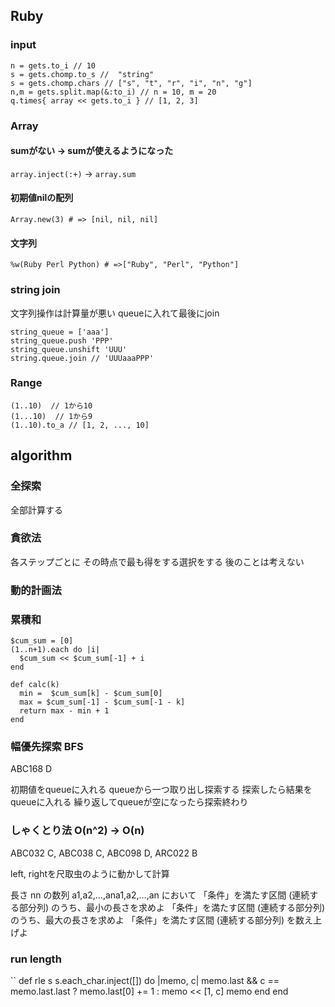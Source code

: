 ## Ruby
### input
```
n = gets.to_i // 10
s = gets.chomp.to_s //  "string"
s = gets.chomp.chars // ["s", "t", "r", "i", "n", "g"]
n,m = gets.split.map(&:to_i) // n = 10, m = 20
q.times{ array << gets.to_i } // [1, 2, 3]
```

### Array
#### sumがない -> sumが使えるようになった
`array.inject(:+)` -> `array.sum`

#### 初期値nilの配列
`Array.new(3) # => [nil, nil, nil]`

#### 文字列
`%w(Ruby Perl Python) # =>["Ruby", "Perl", "Python"]`

### string join
文字列操作は計算量が悪い
queueに入れて最後にjoin
```
string_queue = ['aaa']
string_queue.push 'PPP'
string_queue.unshift 'UUU'
string.queue.join // 'UUUaaaPPP'
```

### Range
```
(1..10)  // 1から10
(1...10)  // 1から9
(1..10).to_a // [1, 2, ..., 10]
```


## algorithm
### 全探索
全部計算する
### 貪欲法
各ステップごとに その時点で最も得をする選択をする
後のことは考えない
### 動的計画法
### 累積和
```
$cum_sum = [0]
(1..n+1).each do |i|
  $cum_sum << $cum_sum[-1] + i
end

def calc(k)
  min =  $cum_sum[k] - $cum_sum[0]
  max = $cum_sum[-1] - $cum_sum[-1 - k]
  return max - min + 1
end
```
### 幅優先探索 BFS
ABC168 D

初期値をqueueに入れる
queueから一つ取り出し探索する
探索したら結果をqueueに入れる
繰り返してqueueが空になったら探索終わり

### しゃくとり法 O(n^2) -> O(n)
ABC032 C, ABC038 C, ABC098 D, ARC022 B

left, rightを尺取虫のように動かして計算

長さ nn の数列 a1,a2,…,ana1,a2,…,an において
「条件」を満たす区間 (連続する部分列) のうち、最小の長さを求めよ
「条件」を満たす区間 (連続する部分列) のうち、最大の長さを求めよ
「条件」を満たす区間 (連続する部分列) を数え上げよ


### run length
``
def rle s
  s.each_char.inject([]) do |memo, c|
     memo.last && c == memo.last.last ? memo.last[0] += 1 : memo << [1, c]
     memo
  end
end
```
